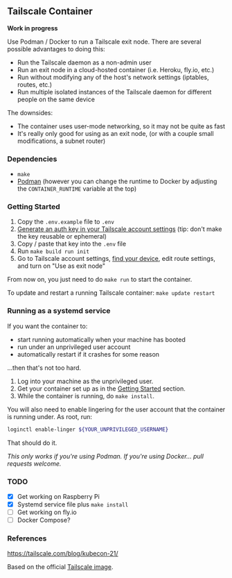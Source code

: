 ## Tailscale Container

**Work in progress**

Use Podman / Docker to run a Tailscale exit node. There are several possible advantages to doing this:

* Run the Tailscale daemon as a non-admin user
* Run an exit node in a cloud-hosted container (i.e. Heroku, fly.io, etc.)
* Run without modifying any of the host's network settings (iptables, routes, etc.)
* Run multiple isolated instances of the Tailscale daemon for different people on the same device

The downsides:

* The container uses user-mode networking, so it may not be quite as fast
* It's really only good for using as an exit node, (or with a couple small modifications, a subnet router)

### Dependencies

* `make`
* [Podman](https://podman.io/) (however you can change the runtime to Docker by adjusting the
`CONTAINER_RUNTIME` variable at the top)

### Getting Started

1. Copy the `.env.example` file to `.env`
2. [Generate an auth key in your Tailscale account settings](https://login.tailscale.com/admin/settings/keys) (tip: don't make the key reusable or ephemeral)
3. Copy / paste that key into the `.env` file
4. Run `make build run init`
5. Go to Tailscale account settings, [find your device](https://login.tailscale.com/admin/machines), edit route settings, and turn on "Use as exit node"

From now on, you just need to do `make run` to start the container.

To update and restart a running Tailscale container: `make update restart`

### Running as a systemd service

If you want the container to:

* start running automatically when your machine has booted
* run under an unprivileged user account
* automatically restart if it crashes for some reason

...then that's not too hard.

1. Log into your machine as the unprivileged user.
2. Get your container set up as in the [Getting Started](#getting-started) section.
3. While the container is running, do `make install`.

You will also need to enable lingering for the user account that the container is running under. As root, run:

```bash
loginctl enable-linger ${YOUR_UNPRIVILEGED_USERNAME}
```

That should do it.

_This only works if you're using Podman. If you're using Docker... pull requests welcome._

### TODO

* [x] Get working on Raspberry Pi
* [x] Systemd service file plus `make install`
* [ ] Get working on fly.io
* [ ] Docker Compose?

### References

https://tailscale.com/blog/kubecon-21/

Based on the official [Tailscale image](https://hub.docker.com/r/tailscale/tailscale).
